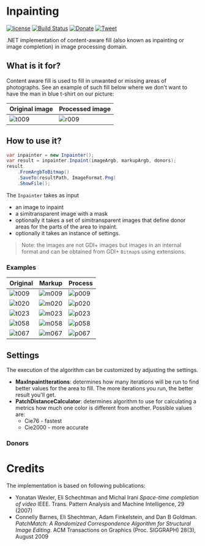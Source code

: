 # Inpainting
[![license](https://img.shields.io/github/license/mashape/apistatus.svg?style=flat-square)]()
[![Build Status](https://travis-ci.org/zavolokas/Inpainting.svg?branch=develop)](https://travis-ci.org/zavolokas/Inpainting)
[![Donate](https://img.shields.io/badge/Donate-PayPal-green.svg)](https://www.paypal.me/zavolokas)
[![Tweet](https://img.shields.io/twitter/url/http/shields.io.svg?style=social)](https://twitter.com/intent/tweet?text=CSharp+project+that+allows+to+remove+an+unwanted+object+from+photo+smartly+as+it+never+was+there&url=https://github.com/zavolokas/Inpainting&hashtags=contentawarefill,csharp,inpainting,imageprocessing,opensource)

.NET implementation of content-aware fill (also known as inpainting or image completion) in image processing domain.

## What is it for?
Content aware fill is used to fill in unwanted or missing areas of photographs. See an example of such fill below where we don't want to have the man in blue t-shirt on our picture:

| Original image | Processed image |
|----------------|-----------------|
| ![t009] | ![r009] |

## How to use it?

```csharp
var inpainter = new Inpainter();
var result = inpainter.Inpaint(imageArgb, markupArgb, donors);
result
    .FromArgbToBitmap()
    .SaveTo(resultPath, ImageFormat.Png)
    .ShowFile();
```

The `Inpainter` takes as input 
- an image to inpaint
- a simitransparent image with a mask
- optionally it takes a set of simitransparent images that define donor areas for the parts of the area to inpaint.
- optionally it takes an instance of settings.

> Note: the images are not GDI+ images but images in an internal format and can be obtained from GDI+ `Bitmap`s using extensions.

### Examples

| Original | Markup | Process|
| ----------- | ------ |-------|
| ![t009]   | ![m009]|![p009]|
| ![t020]   | ![m020]|![p020]|
| ![t023]   | ![m023]|![p023]|
| ![t058]   | ![m058]|![p058]|
| ![t067]   | ![m067]|![p067]|

## Settings
The execution of the algorithm can be customized by adjusting the settings. 
- **MaxInpaintIterations**: determines how many iterations will be run to find better values for the area to fill. The more iterations you run, the better result you'll get.
- **PatchDistanceCalculator**: determines algorithm to use for calculating a metrics how much one color is different from another. Possible values are:
  - Cie76 - fastest
  - Cie2000 - more accurate


### Donors

# Credits
The implementation is based on following publications:
- Yonatan Wexler, Eli Schechtman and Michal Irani *Space-time completion of video* IEEE. Trans. Pattern Analysis and Machine Intelligence, 29 (2007)
- Connelly Barnes, Eli Shechtman, Adam Finkelstein, and Dan B Goldman. *PatchMatch: A Randomized Correspondence Algorithm for Structural Image Editing*. ACM Transactions on Graphics (Proc. SIGGRAPH) 28(3), August 2009


[t009]: images/t009.jpg "original image"
[r009]: images/r009.png "original image"
[m009]: images/m009.png "markup"
[p009]: images/t009.gif "process"

[t020]: images/t020.jpg "original image"
[m020]: images/m020.png "markup"
[p020]: images/t020.gif "process"

[t023]: images/t023.jpg "original image"
[m023]: images/m023.png "markup"
[p023]: images/t023.gif "process"

[t058]: images/t058.jpg "original image"
[m058]: images/m058_1.png "markup"
[p058]: images/t058.gif "process"

[t067]: images/t067.jpg "original image"
[m067]: images/m067.png "markup"
[p067]: images/t067.gif "process"
